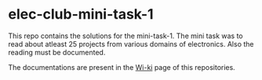 # elec-club-mini-task-1

This repo contains the solutions for the mini-task-1.
The mini task was to read about atleast 25 projects from various domains of electronics.
Also the reading must be documented.

The documentations are present in the [Wi-ki](https://github.com/rsharanesh-iitm/elec-club-mini-task-1.wiki.git) page of this repositories.
